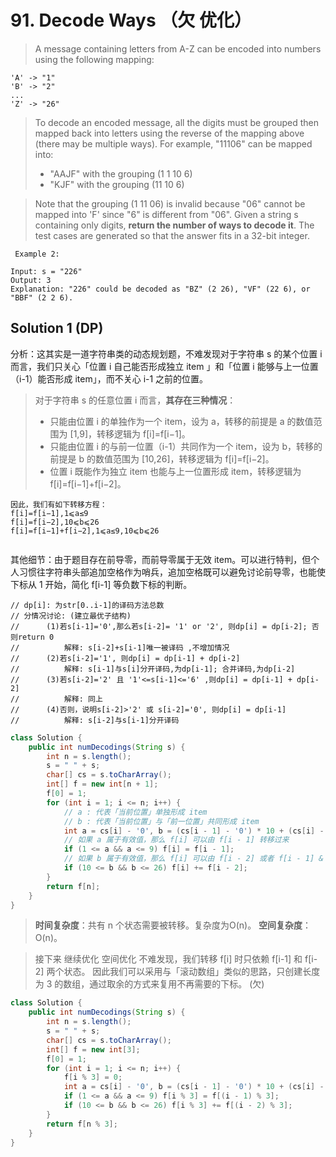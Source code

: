 # 91. Decode Ways （欠 优化）

>A message containing letters from A-Z can be encoded into numbers using the following mapping:
```
'A' -> "1"
'B' -> "2"
...
'Z' -> "26"
```
>To decode an encoded message, all the digits must be grouped then mapped back into letters using the reverse of the mapping above (there may be multiple ways). For example, "11106" can be mapped into:
>- "AAJF" with the grouping (1 1 10 6)
>- "KJF" with the grouping (11 10 6)

>Note that the grouping (1 11 06) is invalid because "06" cannot be mapped into 'F' since "6" is different from "06".
Given a string s containing only digits, **return the number of ways to decode it**.
The test cases are generated so that the answer fits in a 32-bit integer.
```
 Example 2:

Input: s = "226"
Output: 3
Explanation: "226" could be decoded as "BZ" (2 26), "VF" (22 6), or "BBF" (2 2 6).
```

## Solution 1 (DP)
分析：这其实是一道字符串类的动态规划题，不难发现对于字符串 s 的某个位置 i 而言，我们只关心「位置 i 自己能否形成独立 item 」和「位置 i 能够与上一位置（i-1）能否形成 item」，而不关心 i-1 之前的位置。


>对于字符串 s 的任意位置 i 而言，**其存在三种情况**：
>- 只能由位置 i 的单独作为一个 item，设为 a，转移的前提是 a 的数值范围为 [1,9]，转移逻辑为 f[i]=f[i−1]。
>- 只能由位置 i 的与前一位置（i-1）共同作为一个 item，设为 b，转移的前提是 b 的数值范围为 [10,26]，转移逻辑为 f[i]=f[i−2]。
>- 位置 i 既能作为独立 item 也能与上一位置形成 item，转移逻辑为 f[i]=f[i−1]+f[i−2]。
```
因此，我们有如下转移方程：
f[i]=f[i−1],1⩽a≤9
f[i]=f[i−2],10⩽b⩽26
f[i]=f[i−1]+f[i−2],1⩽a≤9,10⩽b⩽26
​
```
其他细节：由于题目存在前导零，而前导零属于无效 item。可以进行特判，但个人习惯往字符串头部追加空格作为哨兵，追加空格既可以避免讨论前导零，也能使下标从 1 开始，简化 f[i-1] 等负数下标的判断。
```
// dp[i]: 为str[0..i-1]的译码方法总数
// 分情况讨论: (建立最优子结构)
//      (1)若s[i-1]='0',那么若s[i-2]= '1' or '2', 则dp[i] = dp[i-2]; 否则return 0
//          解释: s[i-2]+s[i-1]唯一被译码 ,不增加情况
//      (2)若s[i-2]='1', 则dp[i] = dp[i-1] + dp[i-2]
//          解释: s[i-1]与s[i]分开译码,为dp[i-1]; 合并译码,为dp[i-2]
//      (3)若s[i-2]='2' 且 '1'<=s[i-1]<='6' ,则dp[i] = dp[i-1] + dp[i-2]
//          解释: 同上
//      (4)否则，说明s[i-2]>'2' 或 s[i-2]='0', 则dp[i] = dp[i-1]
//          解释: s[i-2]与s[i-1]分开译码
```
```java
class Solution {
    public int numDecodings(String s) {
        int n = s.length();
        s = " " + s;
        char[] cs = s.toCharArray();
        int[] f = new int[n + 1];
        f[0] = 1;
        for (int i = 1; i <= n; i++) { 
            // a : 代表「当前位置」单独形成 item
            // b : 代表「当前位置」与「前一位置」共同形成 item
            int a = cs[i] - '0', b = (cs[i - 1] - '0') * 10 + (cs[i] - '0');
            // 如果 a 属于有效值，那么 f[i] 可以由 f[i - 1] 转移过来
            if (1 <= a && a <= 9) f[i] = f[i - 1];
            // 如果 b 属于有效值，那么 f[i] 可以由 f[i - 2] 或者 f[i - 1] & f[i - 2] 转移过来
            if (10 <= b && b <= 26) f[i] += f[i - 2];
        }
        return f[n];
    }
}

```
>**时间复杂度**：共有 n 个状态需要被转移。复杂度为O(n)。
**空间复杂度**：O(n)。

> 接下来 继续优化
> 空间优化
不难发现，我们转移 f[i] 时只依赖 f[i-1] 和 f[i-2] 两个状态。
因此我们可以采用与「滚动数组」类似的思路，只创建长度为 3 的数组，通过取余的方式来复用不再需要的下标。 
(欠)
```java
class Solution {
    public int numDecodings(String s) {
        int n = s.length();
        s = " " + s;
        char[] cs = s.toCharArray();
        int[] f = new int[3];
        f[0] = 1;
        for (int i = 1; i <= n; i++) {
            f[i % 3] = 0;
            int a = cs[i] - '0', b = (cs[i - 1] - '0') * 10 + (cs[i] - '0');
            if (1 <= a && a <= 9) f[i % 3] = f[(i - 1) % 3];
            if (10 <= b && b <= 26) f[i % 3] += f[(i - 2) % 3];
        }
        return f[n % 3];
    }
}
```

